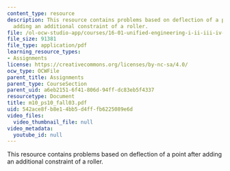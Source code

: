 ```yaml
---
content_type: resource
description: This resource contains problems based on deflection of a point after
  adding an additional constraint of a roller.
file: /ol-ocw-studio-app/courses/16-01-unified-engineering-i-ii-iii-iv-fall-2005-spring-2006/542ace8fb8e14bb5d4fffb6225089e6d_m10_ps10_fall03.pdf
file_size: 91381
file_type: application/pdf
learning_resource_types:
- Assignments
license: https://creativecommons.org/licenses/by-nc-sa/4.0/
ocw_type: OCWFile
parent_title: Assignments
parent_type: CourseSection
parent_uid: a6eb2151-6f41-806d-94ff-dc83eb5f4337
resourcetype: Document
title: m10_ps10_fall03.pdf
uid: 542ace8f-b8e1-4bb5-d4ff-fb6225089e6d
video_files:
  video_thumbnail_file: null
video_metadata:
  youtube_id: null
---
```

This resource contains problems based on deflection of a point after adding an additional constraint of a roller.